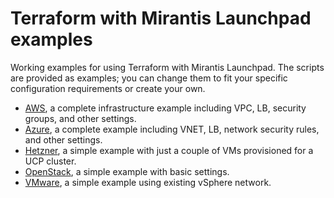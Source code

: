 # Terraform with Mirantis Launchpad examples

Working examples for using Terraform with Mirantis Launchpad. The scripts are provided as examples; you can change them to fit your specific configuration requirements or create your own.


* [AWS](aws/README.md), a complete infrastructure example including VPC, LB, security groups, and other settings.
* [Azure](azure/README.md), a complete example including VNET, LB, network security rules, and other settings.
* [Hetzner](hetzner/README.md), a simple example with just a couple of VMs provisioned for a UCP cluster.
* [OpenStack](openstack/README.md), a simple example with basic settings.
* [VMware](vmware/README.md), a simple example using existing vSphere network.
